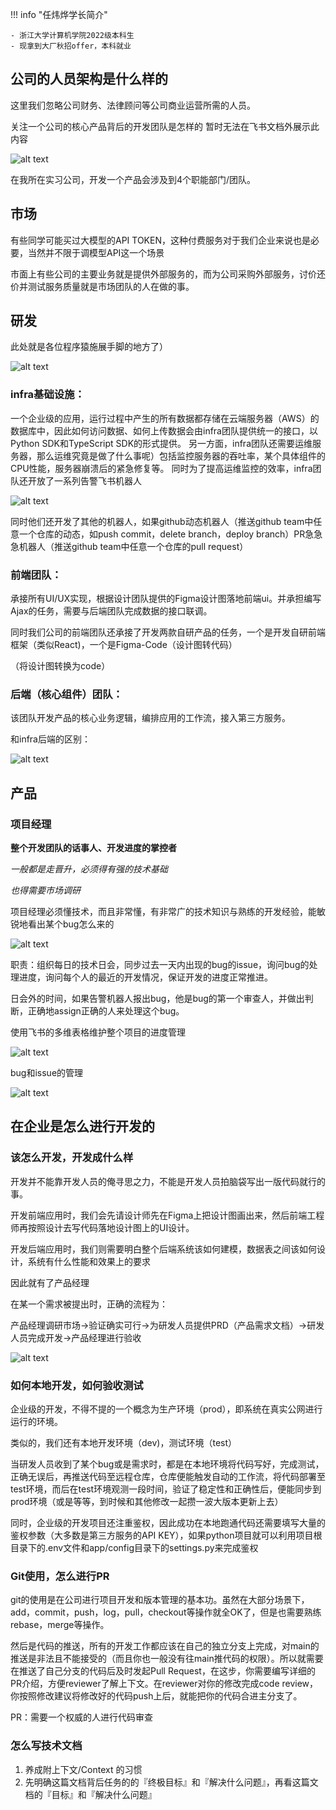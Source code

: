 !!! info "任炜烨学长简介"

    - 浙江大学计算机学院2022级本科生
    - 现拿到大厂秋招offer，本科就业

## 公司的人员架构是什么样的

这里我们忽略公司财务、法律顾问等公司商业运营所需的人员。

关注一个公司的核心产品背后的开发团队是怎样的
暂时无法在飞书文档外展示此内容

![alt text](res/images/image.png)

在我所在实习公司，开发一个产品会涉及到4个职能部门/团队。

## 市场

有些同学可能买过大模型的API TOKEN，这种付费服务对于我们企业来说也是必要，当然并不限于调模型API这一个场景

市面上有些公司的主要业务就是提供外部服务的，而为公司采购外部服务，讨价还价并测试服务质量就是市场团队的人在做的事。

## 研发

此处就是各位程序猿施展手脚的地方了）

![alt text](res/images/image-1.png)


### infra基础设施：

一个企业级的应用，运行过程中产生的所有数据都存储在云端服务器（AWS）的数据库中，因此如何访问数据、如何上传数据会由infra团队提供统一的接口，以Python SDK和TypeScript SDK的形式提供。
另一方面，infra团队还需要运维服务器，那么运维究竟是做了什么事呢）包括监控服务器的吞吐率，某个具体组件的CPU性能，服务器崩溃后的紧急修复等。
同时为了提高运维监控的效率，infra团队还开放了一系列告警飞书机器人

![alt text](res/images/image-2.png)

同时他们还开发了其他的机器人，如果github动态机器人（推送github team中任意一个仓库的动态，如push commit，delete branch，deploy branch）PR急急急机器人（推送github team中任意一个仓库的pull request）

### 前端团队：

承接所有UI/UX实现，根据设计团队提供的Figma设计图落地前端ui。并承担编写Ajax的任务，需要与后端团队完成数据的接口联调。

同时我们公司的前端团队还承接了开发两款自研产品的任务，一个是开发自研前端框架（类似React)，一个是Figma-Code（设计图转代码）

（将设计图转换为code）

### 后端（核心组件）团队：

该团队开发产品的核心业务逻辑，编排应用的工作流，接入第三方服务。

和infra后端的区别：

![alt text](res/images/image-3.png)

## 产品

### 项目经理

**整个开发团队的话事人、开发进度的掌控者**

*一般都是走晋升，必须得有强的技术基础*

*也得需要市场调研*

项目经理必须懂技术，而且非常懂，有非常广的技术知识与熟练的开发经验，能敏锐地看出某个bug怎么来的

![alt text](res/images/image-4.png)

职责：组织每日的技术日会，同步过去一天内出现的bug的issue，询问bug的处理进度，询问每个人的最近的开发情况，保证开发的进度正常推进。

日会外的时间，如果告警机器人报出bug，他是bug的第一个审查人，并做出判断，正确地assign正确的人来处理这个bug。

使用飞书的多维表格维护整个项目的进度管理

![alt text](res/images/image-5.png)

bug和issue的管理

![alt text](res/images/image-6.png)

## 在企业是怎么进行开发的

### 该怎么开发，开发成什么样

开发并不能靠开发人员的俺寻思之力，不能是开发人员拍脑袋写出一版代码就行的事。

开发前端应用时，我们会先请设计师先在Figma上把设计图画出来，然后前端工程师再按照设计去写代码落地设计图上的UI设计。

开发后端应用时，我们则需要明白整个后端系统该如何建模，数据表之间该如何设计，系统有什么性能和效果上的要求

因此就有了产品经理

在某一个需求被提出时，正确的流程为：

产品经理调研市场->验证确实可行->为研发人员提供PRD（产品需求文档）->研发人员完成开发->产品经理进行验收

![alt text](res/images/image-7.png)

### 如何本地开发，如何验收测试

企业级的开发，不得不提的一个概念为生产环境（prod），即系统在真实公网进行运行的环境。

类似的，我们还有本地开发环境（dev)，测试环境（test）

当研发人员收到了某个bug或是需求时，都是在本地环境将代码写好，完成测试，正确无误后，再推送代码至远程仓库，仓库便能触发自动的工作流，将代码部署至test环境，而后在test环境观测一段时间，验证了稳定性和正确性后，便能同步到prod环境（或是等等，到时候和其他修改一起攒一波大版本更新上去）

同时，企业级的开发项目还注重鉴权，因此成功在本地跑通代码还需要填写大量的鉴权参数（大多数是第三方服务的API KEY），如果python项目就可以利用项目根目录下的.env文件和app/config目录下的settings.py来完成鉴权

### Git使用，怎么进行PR

git的使用是在公司进行项目开发和版本管理的基本功。虽然在大部分场景下，add，commit，push，log，pull，checkout等操作就全OK了，但是也需要熟练rebase，merge等操作。

然后是代码的推送，所有的开发工作都应该在自己的独立分支上完成，对main的推送是非法且不能接受的（而且你也一般没有往main推代码的权限）。所以就需要在推送了自己分支的代码后及时发起Pull Request，在这步，你需要编写详细的PR介绍，方便reviewer了解上下文。在reviewer对你的修改完成code review，你按照修改建议将修改好的代码push上后，就能把你的代码合进主分支了。

PR：需要一个权威的人进行代码审查

### 怎么写技术文档

1. 养成附上下文/Context 的习惯
2. 先明确这篇文档背后任务的的『终极目标』和『解决什么问题』，再看这篇文档的『目标』和『解决什么问题』

